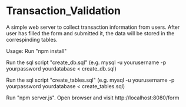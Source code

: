 # Transaction_Validation
A simple web server to collect transaction information from users. After user has filled the form and submitted it, the data will be stored in the correspinding tables.

Usage:
Run "npm install"

Run the sql script "create_db.sql" (e.g. mysql -u yourusername -p yourpassword yourdatabase < create_db.sql)

Run the sql script "create_tables.sql" (e.g. mysql -u yourusername -p yourpassword yourdatabase < create_tables.sql)

Run "npm server.js". Open browser and visit http://localhost:8080/form
